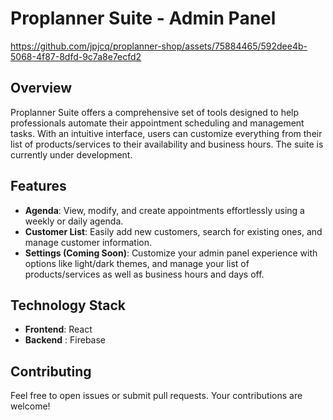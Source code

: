 # Proplanner Suite - Admin Panel

https://github.com/jpjcq/proplanner-shop/assets/75884465/592dee4b-5068-4f87-8dfd-9c7a8e7ecfd2

## Overview

Proplanner Suite offers a comprehensive set of tools designed to help professionals automate their appointment scheduling and management tasks. With an intuitive interface, users can customize everything from their list of products/services to their availability and business hours. The suite is currently under development.

## Features

- **Agenda**: View, modify, and create appointments effortlessly using a weekly or daily agenda.
- **Customer List**: Easily add new customers, search for existing ones, and manage customer information.
- **Settings (Coming Soon)**: Customize your admin panel experience with options like light/dark themes, and manage your list of products/services as well as business hours and days off.

## Technology Stack

- **Frontend**: React
- **Backend** : Firebase

## Contributing

Feel free to open issues or submit pull requests. Your contributions are welcome!
